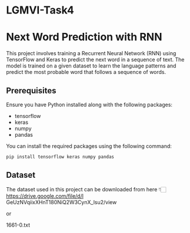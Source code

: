 # LGMVI-Task4

# Next Word Prediction with RNN

This project involves training a Recurrent Neural Network (RNN) using TensorFlow and Keras to predict the next word in a sequence of text. The model is trained on a given dataset to learn the language patterns and predict the most probable word that follows a sequence of words.

## Prerequisites

Ensure you have Python installed along with the following packages:
- tensorflow
- keras
- numpy
- pandas

You can install the required packages using the following command:

```bash
pip install tensorflow keras numpy pandas
```
## Dataset
The dataset used in this project can be downloaded from here 👇🏻
https://drive.google.com/file/d/l GeUzNVqiixXHnT180NiQ2W3CynX_lsu2/view

or

1661-0.txt
